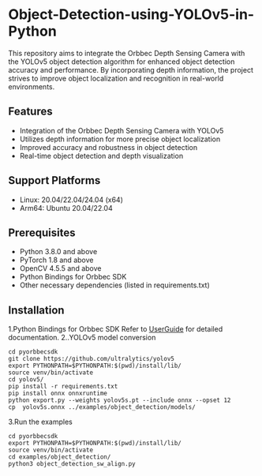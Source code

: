 
# Object-Detection-using-YOLOv5-in-Python
This repository aims to integrate the Orbbec Depth Sensing Camera with the YOLOv5 object detection algorithm for enhanced object detection accuracy and performance. By incorporating depth information, the project strives to improve object localization and recognition in real-world environments.
## Features
* Integration of the Orbbec Depth Sensing Camera with YOLOv5
* Utilizes depth information for more precise object localization
* Improved accuracy and robustness in object detection
* Real-time object detection and depth visualization
## Support Platforms
* Linux: 20.04/22.04/24.04 (x64)
* Arm64: Ubuntu 20.04/22.04
## Prerequisites
* Python 3.8.0 and above
* PyTorch 1.8 and above
* OpenCV 4.5.5 and above
* Python Bindings for Orbbec SDK
* Other necessary dependencies (listed in requirements.txt)
## Installation
1.Python Bindings for Orbbec SDK
Refer to [UserGuide](https://orbbec.github.io/pyorbbecsdk/index.html) for detailed documentation.
2..YOLOv5 model conversion
```
cd pyorbbecsdk
git clone https://github.com/ultralytics/yolov5
export PYTHONPATH=$PYTHONPATH:$(pwd)/install/lib/
source venv/bin/activate
cd yolov5/
pip install -r requirements.txt
pip install onnx onnxruntime
python export.py --weights yolov5s.pt --include onnx --opset 12
cp  yolov5s.onnx ../examples/object_detection/models/
```
3.Run the examples
```
cd pyorbbecsdk
export PYTHONPATH=$PYTHONPATH:$(pwd)/install/lib/
source venv/bin/activate
cd examples/object_detection/
python3 object_detection_sw_align.py
```

